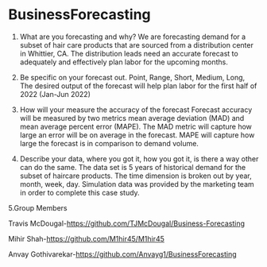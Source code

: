 # BusinessForecasting

1. What are you forecasting and why?
We are forecasting demand for a subset of hair care products that are sourced from a distribution center in Whittier, CA. The distribution leads need an accurate forecast to adequately and effectively plan labor for the upcoming months.

2. Be specific on your forecast out. Point, Range, Short, Medium, Long,
The desired output of the forecast will help plan labor for the first half of 2022 (Jan-Jun 2022)

3. How will your measure the accuracy of the forecast
Forecast accuracy will be measured by two metrics mean average deviation (MAD) and mean average percent error (MAPE). The MAD metric will capture how large an error will be on average in the forecast. MAPE will capture how large the forecast is in comparison to demand volume. 

4. Describe your data, where you got it, how you got it, is there a way other can do the same.
The data set is 5 years of historical demand for the subset of haircare products. The time dimension is broken out by year, month, week, day. Simulation data was provided by the marketing team in order to complete this case study. 

5.Group Members

Travis McDougal-https://github.com/TJMcDougal/Business-Forecasting

Mihir Shah-https://github.com/M1hir45/M1hir45

Anvay Gothivarekar-https://github.com/Anvayg1/BusinessForecasting
